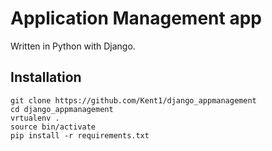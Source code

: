 # Application Management app
Written in Python with Django.

## Installation

```
git clone https://github.com/Kent1/django_appmanagement
cd django_appmanagement
vrtualenv .
source bin/activate
pip install -r requirements.txt
```
